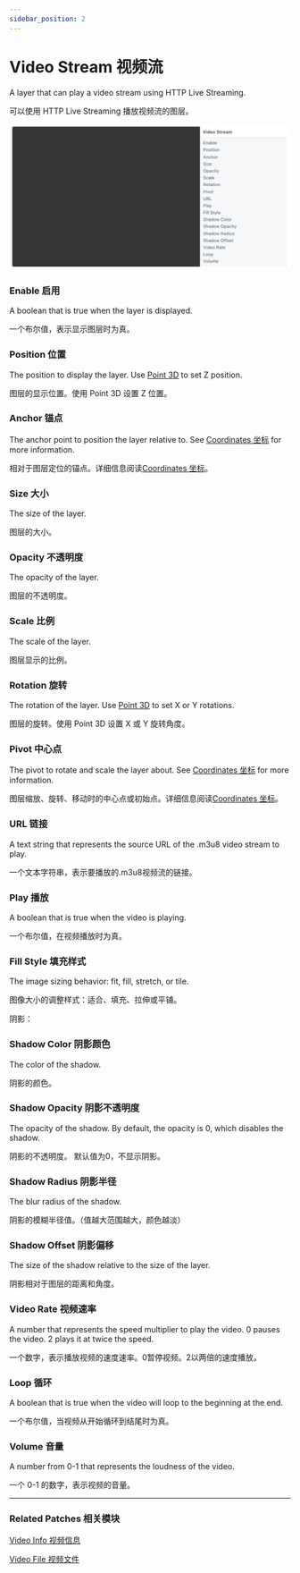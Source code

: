 ```yaml
---
sidebar_position: 2
---
```


# Video Stream 视频流

A layer that can play a video stream using HTTP Live Streaming.

可以使用 HTTP Live Streaming 播放视频流的图层。

![Image](./../../static/img/docs/Layer/video-stream.png)

### Enable 启用

A boolean that is true when the layer is displayed.

一个布尔值，表示显示图层时为真。

### Position 位置

The position to display the layer. Use [Point 3D](./../Utility/Point%203D.md) to set Z position.

图层的显示位置。使用 Point 3D 设置 Z 位置。

### Anchor 锚点

The anchor point to position the layer relative to. See [Coordinates 坐标](./../Concepts/Coordinates.md) for more information.

相对于图层定位的锚点。详细信息阅读[Coordinates 坐标](./../Concepts/Coordinates.md)。

### Size 大小

The size of the layer.

图层的大小。

### Opacity 不透明度

The opacity of the layer.

图层的不透明度。

### Scale 比例

The scale of the layer.

图层显示的比例。

### Rotation 旋转

The rotation of the layer. Use [Point 3D](./../Utility/Point%203D.md) to set X or Y rotations.

图层的旋转。使用 Point 3D 设置 X 或 Y 旋转角度。

### Pivot 中心点

The pivot to rotate and scale the layer about. See [Coordinates 坐标](./../Concepts/Coordinates.md) for more information.

图层缩放、旋转、移动时的中心点或初始点。详细信息阅读[Coordinates 坐标](./../Concepts/Coordinates.md)。

### URL 链接

A text string that represents the source URL of the .m3u8 video stream to play.

一个文本字符串，表示要播放的.m3u8视频流的链接。

### Play 播放

A boolean that is true when the video is playing.

一个布尔值，在视频播放时为真。

### Fill Style 填充样式

The image sizing behavior: fit, fill, stretch, or tile.

图像大小的调整样式：适合、填充、拉伸或平铺。

阴影：

### Shadow Color 阴影颜色

The color of the shadow.

阴影的颜色。

### Shadow Opacity 阴影不透明度

The opacity of the shadow. By default, the opacity is 0, which disables the shadow.

阴影的不透明度。 默认值为0，不显示阴影。

### Shadow Radius 阴影半径

The blur radius of the shadow.

阴影的模糊半径值。（值越大范围越大，颜色越淡）

### Shadow Offset 阴影偏移

The size of the shadow relative to the size of the layer.

阴影相对于图层的距离和角度。

### Video Rate 视频速率

A number that represents the speed multiplier to play the video. 0 pauses the video. 2 plays it at twice the speed.

一个数字，表示播放视频的速度速率。0暂停视频。2以两倍的速度播放。

### Loop 循环

A boolean that is true when the video will loop to the beginning at the end.

一个布尔值，当视频从开始循环到结尾时为真。

### Volume 音量

A number from 0-1 that represents the loudness of the video.

一个 0-1 的数字，表示视频的音量。

------

### Related Patches 相关模块

[Video Info 视频信息](./../Utility/Video%20Info.md)

[Video File 视频文件](./Video%20File.md)
